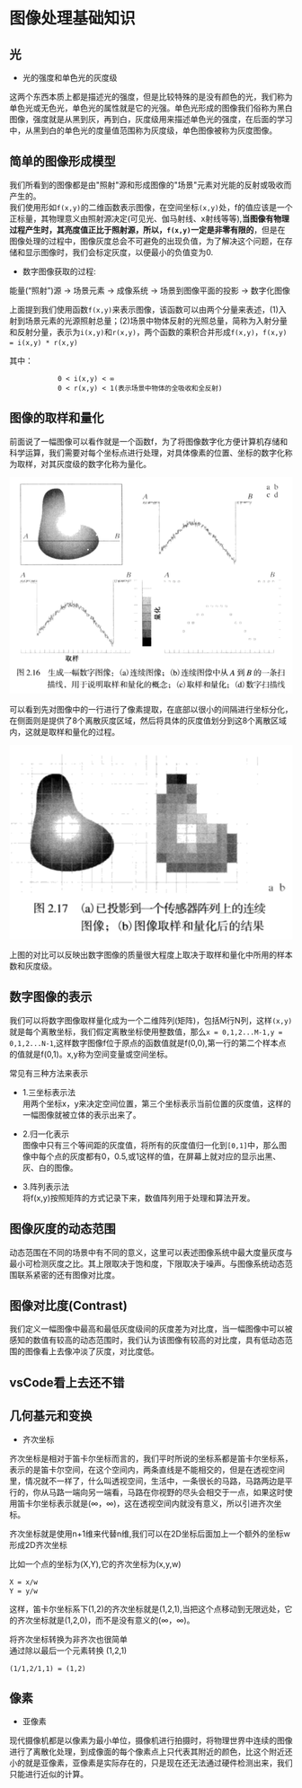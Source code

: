 # 图像处理基础知识                


## 光   

* 光的强度和单色光的灰度级    

这两个东西本质上都是描述光的强度，但是比较特殊的是没有颜色的光，我们称为单色光或无色光，单色光的属性就是它的光强。单色光形成的图像我们俗称为黑白图像，强度就是从黑到灰，再到白，灰度级用来描述单色光的强度，在后面的学习中，从黑到白的单色光的度量值范围称为灰度级，单色图像被称为灰度图像。          


## 简单的图像形成模型    

我们所看到的图像都是由"照射"源和形成图像的"场景"元素对光能的反射或吸收而产生的。      
我们使用形如`f(x,y)`的二维函数表示图像，在空间坐标`(x,y)`处，f的值应该是一个正标量，其物理意义由照射源决定(可见光、伽马射线、x射线等等),**当图像有物理过程产生时，其亮度值正比于照射源，所以，`f(x,y)`一定是非零有限的**，但是在图像处理的过程中，图像灰度总会不可避免的出现负值，为了解决这个问题，在存储和显示图像时，我们会标定灰度，以便最小的负值变为0.  

* 数字图像获取的过程:    

能量(“照射”)源  ->  场景元素  ->   成像系统   ->   场景到图像平面的投影   ->   数字化图像     

上面提到我们使用函数`f(x,y)`来表示图像，该函数可以由两个分量来表述，(1)入射到场景元素的光源照射总量；(2)场景中物体反射的光照总量，简称为入射分量和反射分量，表示为`i(x,y)`和`r(x,y)`，两个函数的乘积合并形成`f(x,y)`，`f(x,y) = i(x,y) * r(x,y)`        

其中：       
``` 
			0 < i(x,y) < ∞              
			0 < r(x,y) < 1(表示场景中物体的全吸收和全反射)            
```


## 图像的取样和量化    

前面说了一幅图像可以看作就是一个函数f，为了将图像数字化方便计算机存储和科学运算，我们需要对每个坐标点进行处理，对具体像素的位置、坐标的数字化称为取样，对其灰度级的数字化称为量化。      

![取样和量化](../image/quyanglianghua.png)       

可以看到先对图像中的一行进行了像素提取，在底部以很小的间隔进行坐标分化，在侧面则是提供了8个离散灰度区域，然后将具体的灰度值划分到这8个离散区域内，这就是取样和量化的过程。     

![取样和量化结果](../image/quyanglianghuaresult.png)       

上图的对比可以反映出数字图像的质量很大程度上取决于取样和量化中所用的样本数和灰度级。      

## 数字图像的表示     


我们可以将数字图像取样量化成为一个二维阵列(矩阵)，包括M行N列，这样`(x,y)`就是每个离散坐标，我们假定离散坐标使用整数值，那么`x = 0,1,2...M-1,y = 0,1,2...N-1`,这样数字图像f位于原点的函数值就是f(0,0),第一行的第二个样本点的值就是f(0,1)。x,y称为空间变量或空间坐标。       

常见有三种方法来表示      

* 1.三坐标表示法      
用两个坐标x，y来决定空间位置，第三个坐标表示当前位置的灰度值，这样的一幅图像就被立体的表示出来了。     

* 2.归一化表示     
图像中只有三个等间距的灰度值，将所有的灰度值归一化到`[0,1]`中，那么图像中每个点的灰度都有0，0.5,或1这样的值，在屏幕上就对应的显示出黑、灰、白的图像。      

* 3.阵列表示法    
将f(x,y)按照矩阵的方式记录下来，数值阵列用于处理和算法开发。        



## 图像灰度的动态范围    

动态范围在不同的场景中有不同的意义，这里可以表述图像系统中最大度量灰度与最小可检测灰度之比。其上限取决于饱和度，下限取决于噪声。与图像系统动态范围联系紧密的还有图像对比度。      


## 图像对比度(Contrast)      

我们定义一幅图像中最高和最低灰度级间的灰度差为对比度，当一幅图像中可以被感知的数值有较高的动态范围时，我们认为该图像有较高的对比度，具有低动态范围的图像看上去像冲淡了灰度，对比度低。       


## vsCode看上去还不错






## 几何基元和变换           

* 齐次坐标        

齐次坐标是相对于笛卡尔坐标而言的，我们平时所说的坐标系都是笛卡尔坐标系，表示的是笛卡尔空间，在这个空间内，两条直线是不能相交的，但是在透视空间里，情况就不一样了，什么叫透视空间，生活中，一条很长的马路，马路两边是平行的，你从马路一端向另一端看，马路在你视野的尽头会相交于一点，如果这时使用笛卡尔坐标表示就是(∞，∞)，这在透视空间内就没有意义，所以引进齐次坐标。         


齐次坐标就是使用n+1维来代替n维,我们可以在2D坐标后面加上一个额外的坐标w形成2D齐次坐标     


比如一个点的坐标为(X,Y),它的齐次坐标为(x,y,w)    


```
X = x/w  
Y = y/w
```    


这样，笛卡尔坐标系下(1,2)的齐次坐标就是(1,2,1),当把这个点移动到无限远处，它的齐次坐标就是(1,2,0)，而不是没有意义的(∞，∞)。   


将齐次坐标转换为非齐次也很简单         
通过除以最后一个元素转换
(1,2,1)
```
(1/1,2/1,1) = (1,2)
```            



## 像素        

* 亚像素           

现代摄像机都是以像素为最小单位，摄像机进行拍摄时，将物理世界中连续的图像进行了离散化处理，到成像面的每个像素点上只代表其附近的颜色，比这个附近还小的就是亚像素，亚像素是实际存在的，只是现在还无法通过硬件检测出来，我们只能进行近似的计算。        

